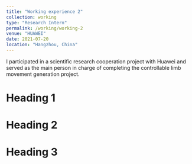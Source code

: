 ```yaml
---
title: "Working experience 2"
collection: working
type: "Research Intern"
permalink: /working/working-2
venue: "HUAWEI"
date: 2021-07-20
location: "Hangzhou, China"
---
```


I participated in a scientific research cooperation project with Huawei and served as the main person in charge of completing the controllable limb movement generation project.

Heading 1
======

Heading 2
======

Heading 3
======
